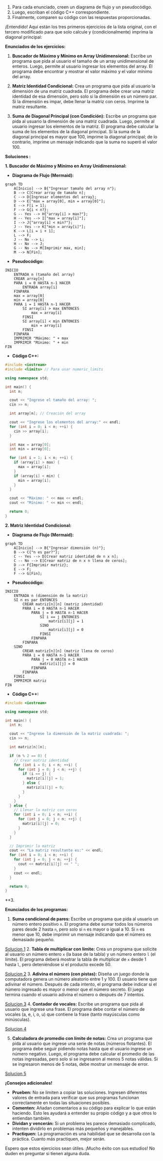 

1.  Para cada enunciado, creen un diagrama de flujo y un pseudocódigo.
2.  Luego, escriban el código C++ correspondiente.
3.  Finalmente, comparen su código con las respuestas proporcionadas.

¡Entendido! Aquí están los tres primeros ejercicios de la lista original, con el tercero modificado para que solo calcule y (condicionalmente) imprima la diagonal principal:

**Enunciados de los ejercicios:**

1.  **Buscador de Máximo y Mínimo en Array Unidimensional:** Escribe un programa que pida al usuario el tamaño de un array unidimensional de enteros. Luego, permite al usuario ingresar los elementos del array. El programa debe encontrar y mostrar el valor máximo y el valor mínimo del array.

2.  **Matriz Identidad Condicional:** Crea un programa que pida al usuario la dimensión de una matriz cuadrada. El programa debe crear una matriz identidad de esa dimensión, pero solo si la dimensión es un número par. Si la dimensión es impar, debe llenar la matriz con ceros. Imprime la matriz resultante.

3.  **Suma de Diagonal Principal (con Condición):** Escribe un programa que pida al usuario la dimensión de una matriz cuadrada. Luego, permite al usuario ingresar los elementos de la matriz. El programa debe calcular la suma de los elementos de la diagonal principal. Si la suma de la diagonal principal es mayor que 100, imprime la diagonal principal; de lo contrario, imprime un mensaje indicando que la suma no superó el valor 100.

**Soluciones :**

**1. Buscador de Máximo y Mínimo en Array Unidimensional:**

*   **Diagrama de Flujo (Mermaid):**

```mermaid
graph TD
    A[Inicio] --> B{"Ingresar tamaño del array n"};
    B --> C[Crear array de tamaño n];
    C --> D{Ingresar elementos del array};
    D --> E["max = array[0], min = array[0]"];
    E --> F[i = 1];
    F --> G{i < n?};
    G -- Yes --> H{"array[i] > max?"};
    H -- Yes --> I["max = array[i]"];
    I --> J{"array[i] < min?"};
    J -- Yes --> K["min = array[i]"];
    K --> L[i = i + 1];
    L --> F;
    J -- No --> L;
    H -- No --> J;
    G -- No --> M[Imprimir max, min];
    M --> N[Fin];
```

*   **Pseudocódigo:**

```
INICIO
    ENTRADA n (tamaño del array)
    CREAR array[n]
    PARA i = 0 HASTA n-1 HACER
        ENTRADA array[i]
    FINPARA
    max = array[0]
    min = array[0]
    PARA i = 1 HASTA n-1 HACER
        SI array[i] > max ENTONCES
            max = array[i]
        FINSI
        SI array[i] < min ENTONCES
            min = array[i]
        FINSI
    FINPARA
    IMPRIMIR "Máximo: " + max
    IMPRIMIR "Mínimo: " + min
FIN
```

*   **Código C++:**

```cpp
#include <iostream>
#include <limits> // Para usar numeric_limits

using namespace std;

int main() {
  int n;

  cout << "Ingrese el tamaño del array: ";
  cin >> n;

  int array[n]; // Creación del array

  cout << "Ingrese los elementos del array:" << endl;
  for (int i = 0; i < n; ++i) {
    cin >> array[i];
  }

  int max = array[0];
  int min = array[0];

  for (int i = 1; i < n; ++i) {
    if (array[i] > max) {
      max = array[i];
    }
    if (array[i] < min) {
      min = array[i];
    }
  }

  cout << "Máximo: " << max << endl;
  cout << "Mínimo: " << min << endl;

  return 0;
}
```

**2. Matriz Identidad Condicional:**

*   **Diagrama de Flujo (Mermaid):**

```mermaid
graph TD
    A[Inicio] --> B{"Ingresar dimensión (n)"};
    B --> C{"n es par?"};
    C -- Yes --> D[Crear matriz identidad de n x n];
    C -- No --> E[Crear matriz de n x n llena de ceros];
    D --> F{Imprimir matriz};
    E --> F;
    F --> G[Fin];

```

*   **Pseudocódigo:**

```
INICIO
    ENTRADA n (dimensión de la matriz)
    SI n es par ENTONCES
        CREAR matriz[n][n] (matriz identidad)
        PARA i = 0 HASTA n-1 HACER
            PARA j = 0 HASTA n-1 HACER
                SI i == j ENTONCES
                    matriz[i][j] = 1
                SINO
                    matriz[i][j] = 0
                FINSI
            FINPARA
        FINPARA
    SINO
        CREAR matriz[n][n] (matriz llena de ceros)
        PARA i = 0 HASTA n-1 HACER
            PARA j = 0 HASTA n-1 HACER
                matriz[i][j] = 0
            FINPARA
        FINPARA
    FINSI
    IMPRIMIR matriz
FIN
```

*   **Código C++:**

```cpp
#include <iostream>

using namespace std;

int main() {
  int n;

  cout << "Ingrese la dimensión de la matriz cuadrada: ";
  cin >> n;

  int matriz[n][n];

  if (n % 2 == 0) {
    // Crear matriz identidad
    for (int i = 0; i < n; ++i) {
      for (int j = 0; j < n; ++j) {
        if (i == j) {
          matriz[i][j] = 1;
        } else {
          matriz[i][j] = 0;
        }
      }
    }
  } else {
    // Llenar la matriz con ceros
    for (int i = 0; i < n; ++i) {
      for (int j = 0; j < n; ++j) {
        matriz[i][j] = 0;
      }
    }
  }

  // Imprimir la matriz
  cout << "La matriz resultante es:" << endl;
  for (int i = 0; i < n; ++i) {
    for (int j = 0; j < n; ++j) {
      cout << matriz[i][j] << " ";
    }
    cout << endl;
  }

  return 0;
}
```

**3.

**Enunciados de los programas:**

1.  **Suma condicional de pares:** Escribe un programa que pida al usuario un número entero positivo `n`. El programa debe sumar todos los números pares desde 2 hasta `n`, pero solo si `n` es mayor o igual a 10. Si `n` es menor que 10, debe imprimir un mensaje indicando que el número es demasiado pequeño.
   
[Solucion 1](./Solucion1.md) 
2. **Tabla de multiplicar con límite:** Crea un programa que solicite al usuario un número entero `x` (la base de la tabla) y un número entero `l` (el límite). El programa deberá mostrar la tabla de multiplicar de `x` desde 1 hasta `l`, pero deteniéndose si el producto excede 50.
   
[Solucion 2](./Solucion2.md)
3. **Adivina el número (con pistas):** Diseña un juego donde la computadora genera un número aleatorio entre 1 y 100. El usuario tiene que adivinar el número. Después de cada intento, el programa debe indicar si el número ingresado es mayor o menor que el número secreto. El juego termina cuando el usuario adivina el número o después de 7 intentos.
   
[Solucion 3](./Solucion3.md) 
4. **Contador de vocales:** Escribe un programa que pida al usuario que ingrese una frase. El programa debe contar el número de vocales (a, e, i, o, u) que contiene la frase (tanto mayúsculas como minúsculas).

[Solucion 4](./Solucion4.md)

5. **Calculadora de promedio con límite de notas:** Crea un programa que pida al usuario que ingrese una serie de notas (números flotantes). El programa debe seguir pidiendo notas hasta que el usuario ingrese un número negativo. Luego, el programa debe calcular el promedio de las notas ingresadas, pero solo si se ingresaron al menos 5 notas válidas. Si se ingresaron menos de 5 notas, debe mostrar un mensaje de error.

[Solucion 5](./Solucion5.md)


**¡Consejos adicionales!**

*   **Prueben:**  No se limiten a copiar las soluciones.  Ingresen diferentes valores de entrada para verificar que sus programas funcionan correctamente en todas las situaciones posibles.
*   **Comenten:**  Añadan comentarios a su código para explicar lo que están haciendo. Esto les ayudará a entender su propio código y a que otros lo entiendan también.
*   **Dividan y vencerán:** Si un problema les parece demasiado complicado, intenten dividirlo en problemas más pequeños y manejables.
*   **Practiquen:** La programación es una habilidad que se desarrolla con la práctica. Cuanto más practiquen, mejor serán.

Espero que estos ejercicios sean útiles. ¡Mucho éxito con sus estudios! No duden en preguntar si tienen alguna duda.
